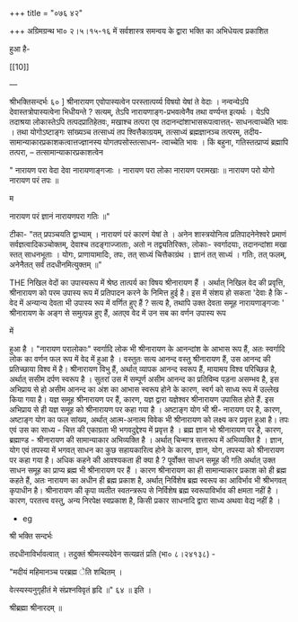 +++
title = "०७६ ४२"

+++
अग्रिमग्रन्थ भा० २।५।१५-१६ में सर्वशास्त्र समन्वय के द्वारा भक्ति का अभिधेयत्व प्रकाशित 

हुआ है- 

[[10]]

— 

श्रीभक्तिसन्दर्भः ६० ] श्रीनारायण एवोपास्यत्वेन परस्तात्पर्य्य विषयो येषां ते वेदाः । नन्वन्येऽपि देवास्तत्रोपास्यत्वेना भिधीयन्ते ? सत्यम्, तेऽपि नारायणाङ्ग-प्रभवत्वेनैव तथा वर्ण्यन्त इत्यर्थः । येऽपि तदाश्रया लोकास्तेऽपि तत्पदप्रातिहेतवः, मखाश्च तत्परा एव तदानन्दांशाभासरूपत्वात्तत्- साधनत्वाच्चेति भावः । तथा योगोऽष्टाङ्गः सांख्यञ्च तत्साध्यं तप श्वित्तैकाग्रयम्, तत्साध्यं ब्रह्मज्ञानञ्च तत्परम्, तदीय-सामान्याकारप्रकाशकत्वात्तज्ज्ञानस्य योगतपसोस्तत्साधन- त्वाच्चेति भावः । किं बहुना, गतिस्तत्प्राप्यं ब्रह्मापि तत्परा, – तत्सामान्याकारप्रकाशत्वेन 

" नारायण परा वेदा देवा नारायणाङ्गजाः । नारायण परा लोका नारायण परामखाः ॥ नारायण परो योगो नारायण परं तपः ॥ 

म 

नारायण परं ज्ञानं नारायणपरा गतिः ॥" 

टीका- "तत् प्रपञ्चयति द्वाभ्याम् । नारायणं परं कारणं येषां ते । अनेन शास्त्रयोनित्व प्रतिपादनेनेश्वरे प्रमाणं सर्वज्ञत्वादिकञ्चोक्तम्, देवाश्च तदङ्गाज्जाताः, अतो न तद्व्यतिरिक्तः, लोकाः- स्वर्गादयाः, तदानन्दांशा मखा स्तत् साधनभूताः । योगः, प्राणायामादिः, तपः, तत् साध्यं चित्तैकाग्रंथ । ज्ञानं तत् साध्यं । गतिः, तत् फलम्, अनेनैतत् सर्वं तदधीनमित्युक्तम् ॥" 

THE निखिल वेदों का उपास्यरूप में श्रेष्ठ तात्पर्य का विषय श्रीनारायण हैं । अर्थात् निखिल वेद की प्रवृत्ति, श्रीनारायण को परम उपास्य रूप में प्रतिपादन करने के निमित्त हुई है। इस में संशय हो सकता 'देवाः है कि - वेद में अन्यान्य देवता भी उपास्य रूप में वर्णित हुए हैं ? सत्य है, तथापि उक्त देवता समूह नारायणाङ्गजाः ' श्रीनारायण के अङ्ग से समुत्पन्न हुए हैं, अतएव वेद में उन सब का वर्णन उपास्य रूप 

में 

हुआ है । "नारायण परालोकाः" स्वर्गादि लोक भी श्रीनारायण के आनन्दांश के आभास रूप हैं, अतः स्वर्गादि लोक का वर्णन फल रूप में वेद में हुआ है । वस्तुतः सत्य आनन्द वस्तु श्रीनारायण हैं, उस आनन्द की प्रतिच्छाया विश्व में है। श्रीनारायण विभु हैं, अर्थात् व्यापक आनन्द स्वरूप हैं, मायामय विश्व परिच्छिन्न है, अर्थात् ससीम दर्पण स्वरूप है । सुतरां उस में सम्पूर्ण असीम आनन्द का प्रतिविम्व पड़ना असम्भव है, इस अभिप्राय से हो असीम आनन्द का अंश का आभास स्वरूप होने के कारण, स्वर्ग को साध्य रूप में उल्लेख किया गया है। यज्ञ समूह श्रीनारायण पर हैं, कारण, यज्ञ द्वारा यज्ञेश्वर श्रीनारायण उपासित होते हैं. इस अभिप्राय से ही यज्ञ समूह को श्रीनारायण पर कहा गया है । अष्टाङ्ग योग भी श्री- नारायण पर है, कारण, अष्टाङ्ग योग का फल सांख्य, अर्थात् आत्म-अनात्म विवेक भी श्रीनारायण को लक्ष्य कर प्रवृत्त हुआ है। तपः एवं उस का साध्य - चित्त की एकाग्रता भी भगवदुद्देश्य में प्रवृत्त है । ब्रह्म ज्ञान भो श्रीनारायण पर है, कारण, ब्रह्माण्ड - श्रीनारायण की सामान्याकार अभिव्यक्ति है । अर्थात् चिन्मात्र सत्तारूप में अभिव्यक्ति है । ज्ञान, योग एवं तपस्या में भगवत् साधन का कुछ सहायकारित्व होने के कारण, ज्ञान, योग, तपस्या को श्रीनारायण पर कहा गया है। अधिक कहने की आवश्यकता ही क्या है ? पूर्वोक्त साधन समूह की गति अर्थात् उक्त साधन समूह का प्राप्य ब्रह्म भी श्रीनारायण पर हैं । कारण श्रीनारायण का ही सामान्याकार प्रकाश को ही ब्रह्म कहते हैं, अतः नारायण का अधीन ही ब्रह्म प्रकाश है, अर्थात् निर्विशेष ब्रह्म स्वरूप का आविर्भाव भी श्रीभगवत् कृपाधीन है। श्रीनारायण की कृपा व्यतीत स्वतन्त्ररूप से निर्विशेष ब्रह्म स्वरूपाविर्भाव की क्षमता नहीं है । कारण, परतत्त्व वस्तु, अन्य निरपेक्ष स्वप्रकाश है, किसी प्रकार साधनादि द्वारा साध्य अथवा वेद्य नहीं है । 

- eg 

श्री भक्ति सन्दर्भः 

तदधीनाविर्भावत्वात् । तदुक्तं श्रीमत्स्यदेवेन सत्यव्रतं प्रति (भा० ८।२४१३८) - 

"मदीयं महिमानञ्च परब्रह्म ेति शब्दितम् । 

वेत्स्यस्यनुगृहीतं मे संप्रश्नविवृतं हृदि ॥" ६४ ॥ इति । 

श्रीब्रह्मा श्रीनारदम् ॥ 
